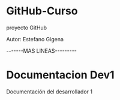 # GitHub-Curso
proyecto GitHub

Autor: Estefano Gigena

-------MAS LINEAS---------

# Documentacion Dev1
Documentación del desarrollador 1
